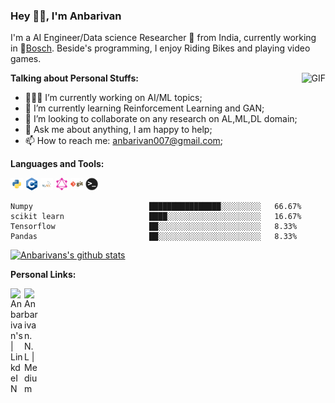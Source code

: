 ### Hey 👋🏽, I'm Anbarivan

I'm a AI Engineer/Data science Researcher 🚀 from India, currently working in 💼[Bosch](https://www.bosch.com/). Beside's programming, I enjoy Riding Bikes and playing video games.

  <img align="right" alt="GIF" src="https://media.giphy.com/media/836HiJc7pgzy8iNXCn/giphy.gif" />
  
**Talking about Personal Stuffs:**

- 👨🏽‍💻 I’m currently working on AI/ML topics;
- 🌱 I’m currently learning Reinforcement Learning and GAN;
- 👯 I’m looking to collaborate on any research on AL,ML,DL domain;
- 💬 Ask me about anything, I am happy to help;
- 📫 How to reach me: anbarivan007@gmail.com;

**Languages and Tools:**  

<code><img height="20" src="https://raw.githubusercontent.com/github/explore/80688e429a7d4ef2fca1e82350fe8e3517d3494d/topics/python/python.png"></code>
<code><img height="20" src="https://raw.githubusercontent.com/github/explore/80688e429a7d4ef2fca1e82350fe8e3517d3494d/topics/cpp/cpp.png"></code>
<code><img height="20" src="https://raw.githubusercontent.com/github/explore/80688e429a7d4ef2fca1e82350fe8e3517d3494d/topics/mysql/mysql.png"></code>
<code><img height="20" src="https://raw.githubusercontent.com/github/explore/5c058a388828bb5fde0bcafd4bc867b5bb3f26f3/topics/graphql/graphql.png"></code>
<code><img height="20" src="https://raw.githubusercontent.com/github/explore/80688e429a7d4ef2fca1e82350fe8e3517d3494d/topics/git/git.png"></code>
<code><img height="20" src="https://raw.githubusercontent.com/github/explore/80688e429a7d4ef2fca1e82350fe8e3517d3494d/topics/terminal/terminal.png"></code>

```text
Numpy                          ████████████████░░░░░░░░░   66.67% 
scikit learn                   ████░░░░░░░░░░░░░░░░░░░░░   16.67% 
Tensorflow                     ██░░░░░░░░░░░░░░░░░░░░░░░   8.33% 
Pandas                         ██░░░░░░░░░░░░░░░░░░░░░░░   8.33%
```


[![Anbarivans's github stats](https://github-readme-stats.vercel.app/api?username=AnbuLenin)](https://github.com/AnbuLenin/github-readme-stats)

**Personal Links:**
<br/>

<a href="https://www.linkedin.com/in/anbarivan/">
  <img align="left" alt="Anbarivan's | LinkdeIN" width="22px" src="https://cdn.jsdelivr.net/npm/simple-icons@v3/icons/linkedin.svg" />
</a>
<a href="https://medium.com/@anbarivan007">
  <img align="left" alt="Anbarivan.N.L | Medium" width="22px" src="https://miro.medium.com/max/244/1*emiGsBgJu2KHWyjluhKXQw.png" />
</a>

<br /> 
